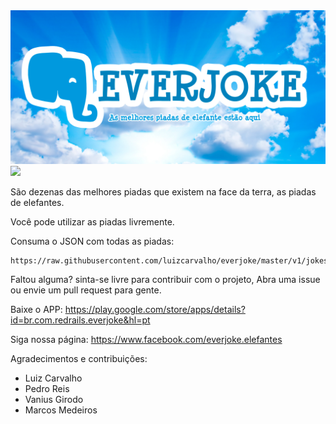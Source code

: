 <img src="assets/banner.png">
<img src="https://img.shields.io/badge/style-135-brightgreen.svg?logo=evernote&longCache=true&style=flat&logoColor=white&label=piadas">


São dezenas das melhores piadas que existem na face da terra, as piadas de elefantes.

Você pode utilizar as piadas livremente.

Consuma o JSON com todas as piadas:

    https://raw.githubusercontent.com/luizcarvalho/everjoke/master/v1/jokes.json


Faltou alguma? sinta-se livre para contribuir com o projeto, Abra uma issue ou envie um pull request para gente.



Baixe o APP: https://play.google.com/store/apps/details?id=br.com.redrails.everjoke&hl=pt

Siga nossa página: https://www.facebook.com/everjoke.elefantes

Agradecimentos e contribuições:

- Luiz Carvalho
- Pedro Reis
- Vanius Girodo
- Marcos Medeiros
